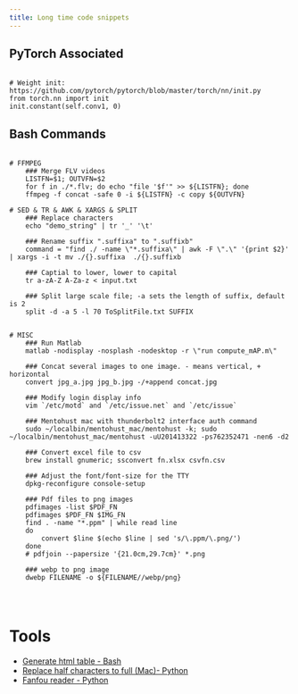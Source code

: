 ```yaml
---
title: Long time code snippets
---
```


## PyTorch Associated

<pre> <code>
# Weight init: https://github.com/pytorch/pytorch/blob/master/torch/nn/init.py
from torch.nn import init
init.constant(self.conv1, 0)
</code></pre>


## Bash Commands

<pre> <code>
# FFMPEG
    ### Merge FLV videos
    LISTFN=$1; OUTVFN=$2
    for f in ./*.flv; do echo "file '$f'" >> ${LISTFN}; done
    ffmpeg -f concat -safe 0 -i ${LISTFN} -c copy ${OUTVFN}

# SED & TR & AWK & XARGS & SPLIT
    ### Replace characters
    echo "demo_string" | tr '_' '\t'
    
    ### Rename suffix ".suffixa" to ".suffixb"
    command = "find ./ -name \"*.suffixa\" | awk -F \".\" '{print $2}' | xargs -i -t mv ./{}.suffixa  ./{}.suffixb

    ### Captial to lower, lower to capital
    tr a-zA-Z A-Za-z < input.txt

    ### Split large scale file; -a sets the length of suffix, default is 2
    split -d -a 5 -l 70 ToSplitFile.txt SUFFIX 


# MISC
    ### Run Matlab
    matlab -nodisplay -nosplash -nodesktop -r \"run compute_mAP.m\"

    ### Concat several images to one image. - means vertical, + horizontal
    convert jpg_a.jpg jpg_b.jpg -/+append concat.jpg
    
    ### Modify login display info
    vim `/etc/motd` and `/etc/issue.net` and `/etc/issue`

    ### Mentohust mac with thunderbolt2 interface auth command
    sudo ~/localbin/mentohust_mac/mentohust -k; sudo ~/localbin/mentohust_mac/mentohust -uU201413322 -ps762352471 -nen6 -d2

    ### Convert excel file to csv
    brew install gnumeric; ssconvert fn.xlsx csvfn.csv

    ### Adjust the font/font-size for the TTY
    dpkg-reconfigure console-setup

    ### Pdf files to png images
    pdfimages -list $PDF_FN
    pdfimages $PDF_FN $IMG_FN
    find . -name "*.ppm" | while read line
    do
        convert $line $(echo $line | sed 's/\.ppm/\.png/')
    done
    # pdfjoin --papersize '{21.0cm,29.7cm}' *.png

    ### webp to png image
    dwebp FILENAME -o ${FILENAME//webp/png}



</code></pre>


# Tools

- [Generate html table - Bash](../codes/genhtmltable_bash.sh)
- [Replace half characters to full (Mac)- Python](../codes/enp2cnp.py)
- [Fanfou reader - Python](../codes/fanfou_reader.py)


